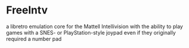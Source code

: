 # FreeIntv
a libretro emulation core for the Mattell Intellivision with the ability to play games with a SNES- or PlayStation-style joypad even if they originally required a number pad
